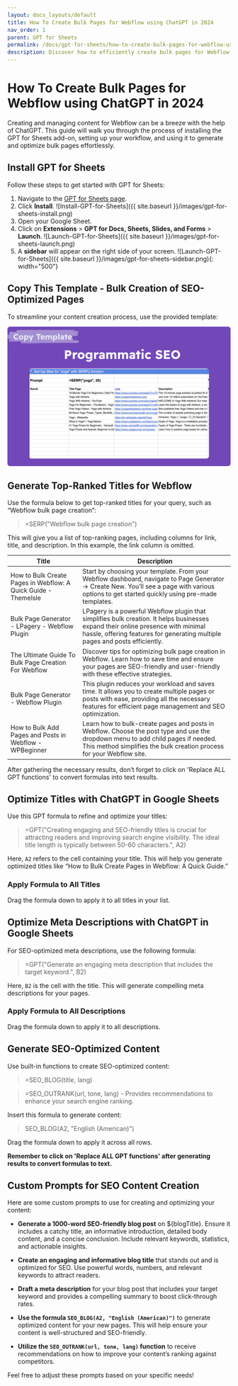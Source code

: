 ```yaml
---
layout: docs_layouts/default
title: How To Create Bulk Pages for Webflow using ChatGPT in 2024
nav_order: 1
parent: GPT for Sheets
permalink: /docs/gpt-for-sheets/how-to-create-bulk-pages-for-webflow-using-chatgpt-in-2024
description: Discover how to efficiently create bulk pages for Webflow using ChatGPT. This comprehensive guide will streamline your content creation process, optimize your workflow, and enhance your website’s SEO performance.
---
```


# How To Create Bulk Pages for Webflow using ChatGPT in 2024

Creating and managing content for Webflow can be a breeze with the help of ChatGPT. This guide will walk you through the process of installing the GPT for Sheets add-on, setting up your workflow, and using it to generate and optimize bulk pages effortlessly.

## Install GPT for Sheets

Follow these steps to get started with GPT for Sheets:

1. Navigate to the [GPT for Sheets page](https://workspace.google.com/u/0/marketplace/app/gpt_for_sheets_docs_forms_slides/466607203252).
2. Click **Install**.
   ![Install-GPT-for-Sheets]({{ site.baseurl }}/images/gpt-for-sheets-install.png)
3. Open your Google Sheet.
4. Click on **Extensions** > **GPT for Docs, Sheets, Slides, and Forms** > **Launch**.
   ![Launch-GPT-for-Sheets]({{ site.baseurl }}/images/gpt-for-sheets-launch.png)
5. A **sidebar** will appear on the right side of your screen.
   ![Launch-GPT-for-Sheets]({{ site.baseurl }}/images/gpt-for-sheets-sidebar.png){: width="500"}

## Copy This Template - Bulk Creation of SEO-Optimized Pages

To streamline your content creation process, use the provided template:

<a rel="nofollow" target="_blank" href="https://docs.google.com/spreadsheets/d/1MZlC79O_ZtEBwxJ74fBQdgIEpxmTXvXR8ucANNuDbgk/template/preview">
    <img src="https://github.com/skiffer/hydra-docgpt.ai/blob/main/images/prev-programatic-seo.png?raw=true" alt="GPT for Sheets - Template for Programmatic SEO">
</a>

## Generate Top-Ranked Titles for Webflow

Use the formula below to get top-ranked titles for your query, such as “Webflow bulk page creation”:

> =SERP("Webflow bulk page creation")

This will give you a list of top-ranking pages, including columns for link, title, and description. In this example, the link column is omitted.

| Title                                                                  | Description                                                                                                                                                                                                                                                |
|------------------------------------------------------------------------|------------------------------------------------------------------------------------------------------------------------------------------------------------------------------------------------------------------------------------------------------------|
| How to Bulk Create Pages in Webflow: A Quick Guide - ThemeIsle         | Start by choosing your template. From your Webflow dashboard, navigate to Page Generator → Create New. You’ll see a page with various options to get started quickly using pre-made templates.                                                   |
| Bulk Page Generator - LPagery - Webflow Plugin                         | LPagery is a powerful Webflow plugin that simplifies bulk creation. It helps businesses expand their online presence with minimal hassle, offering features for generating multiple pages and posts efficiently.                                      |
| The Ultimate Guide To Bulk Page Creation For Webflow                   | Discover tips for optimizing bulk page creation in Webflow. Learn how to save time and ensure your pages are SEO-friendly and user-friendly with these effective strategies.                                                                         |
| Bulk Page Generator - Webflow Plugin                                   | This plugin reduces your workload and saves time. It allows you to create multiple pages or posts with ease, providing all the necessary features for efficient page management and SEO optimization.                                                |
| How to Bulk Add Pages and Posts in Webflow - WPBeginner                | Learn how to bulk-create pages and posts in Webflow. Choose the post type and use the dropdown menu to add child pages if needed. This method simplifies the bulk creation process for your Webflow site.                                              |

After gathering the necessary results, don’t forget to click on 'Replace ALL GPT functions' to convert formulas into text results.

## Optimize Titles with ChatGPT in Google Sheets

Use this GPT formula to refine and optimize your titles:

> =GPT("Creating engaging and SEO-friendly titles is crucial for attracting readers and improving search engine visibility. The ideal title length is typically between 50-60 characters.", A2)

Here, `A2` refers to the cell containing your title. This will help you generate optimized titles like “How to Bulk Create Pages in Webflow: A Quick Guide.”

### Apply Formula to All Titles

Drag the formula down to apply it to all titles in your list.

## Optimize Meta Descriptions with ChatGPT in Google Sheets

For SEO-optimized meta descriptions, use the following formula:

> =GPT("Generate an engaging meta description that includes the target keyword.", B2)

Here, `B2` is the cell with the title. This will generate compelling meta descriptions for your pages.

### Apply Formula to All Descriptions

Drag the formula down to apply it to all descriptions.

## Generate SEO-Optimized Content

Use built-in functions to create SEO-optimized content:

> =SEO_BLOG(title, lang)

> =SEO_OUTRANK(url, tone, lang) - Provides recommendations to enhance your search engine ranking.

Insert this formula to generate content:

> SEO_BLOG(A2, "English (American)")

Drag the formula down to apply it across all rows.

**Remember to click on 'Replace ALL GPT functions' after generating results to convert formulas to text.**

## Custom Prompts for SEO Content Creation

Here are some custom prompts to use for creating and optimizing your content:

- **Generate a 1000-word SEO-friendly blog post** on ${blogTitle}. Ensure it includes a catchy title, an informative introduction, detailed body content, and a concise conclusion. Include relevant keywords, statistics, and actionable insights.

- **Create an engaging and informative blog title** that stands out and is optimized for SEO. Use powerful words, numbers, and relevant keywords to attract readers.

- **Draft a meta description** for your blog post that includes your target keyword and provides a compelling summary to boost click-through rates.

- **Use the formula `SEO_BLOG(A2, "English (American)")`** to generate optimized content for your new pages. This will help ensure your content is well-structured and SEO-friendly.

- **Utilize the `SEO_OUTRANK(url, tone, lang)` function** to receive recommendations on how to improve your content’s ranking against competitors.

Feel free to adjust these prompts based on your specific needs!
